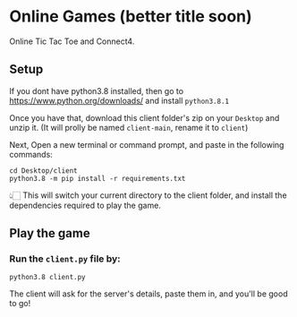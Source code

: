 # Online Games (better title soon)

Online Tic Tac Toe and Connect4.

## Setup
If you dont have python3.8 installed, then go to https://www.python.org/downloads/ and install `python3.8.1`

Once you have that, download this client folder's zip on your `Desktop` and unzip it. (It will prolly be named `client-main`, rename it to `client`)

Next, Open a new terminal or command prompt, and paste in the following commands:
```
cd Desktop/client
python3.8 -m pip install -r requirements.txt
```

👆🏻 This will switch your current directory to the client folder, and install the dependencies required to play the game.


## Play the game

### Run the `client.py` file by:
```python3.8 client.py```

The client will ask for the server's details, paste them in, and you'll be good to go!
 
